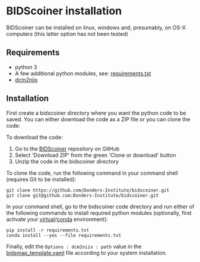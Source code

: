 # BIDScoiner installation

BIDScoiner can be installed on linux, windows and, presumably, on OS-X computers (this latter option has not been tested)

## Requirements
- python 3
- A few additional python modules, see: [requirements.txt](../requirements.txt)
- [dcm2niix](https://github.com/rordenlab/dcm2niix)

## Installation
First create a bidscoiner directory where you want the python code to be saved.
You can either download the code as a ZIP file or you can clone the code:

To download the code:

1. Go to the [BIDScoiner](https://github.com/Donders-Institute/bidscoiner) repository on GitHub
2. Select 'Download ZIP' from the green 'Clone or download' button
3. Unzip the code in the bidscoiner directory

To clone the code, run the following command in your command shell (requires Git to be installed):

    git clone https://github.com/Donders-Institute/bidscoiner.git
    git clone git@github.com:Donders-Institute/bidscoiner.git

In your command shell, go to the bidscoiner code directory and run either of the following commands to install required python modules (optionally, first activate your [virtual](https://virtualenv.pypa.io/en/stable/)/[conda](https://conda.io/docs/user-guide/tasks/manage-environments.html#) environment):

    pip install -r requirements.txt
    conda install --yes --file requirements.txt

Finally, edit the `Options : dcm2niix : path` value in the [bidsmap_template.yaml](../heuristics/bidsmap_template.yaml) file according to your system installation.